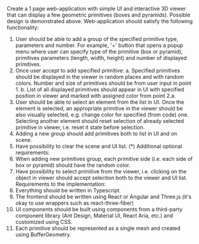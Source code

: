 Create a 1 page web-application with simple UI and interactive 3D viewer that can
display a few geometric primitives (boxes and pyramids). Possible design is
demonstrated above. Web-application should satisfy the following functionality:
1. User should be able to add a group of the specified primitive type, parameters
and number. For example, '+' button that opens a popup menu where user can
specify type of the primitive (box or pyramid), primitives parameters (length,
width, height) and number of displayed primitives.
2. Once user accept to add specified primitive:
a. Specified primitives should be displayed in the viewer in random places
and with random colors. Number and size of primitives should be from
user input in point 1.
b. List of all displayed primitives should appear in UI with specified position
in viewer and marked with assigned color from point 2.a.
3. User should be able to select an element from the list in UI. Once the element is
selected, an appropriate primitive in the viewer should be also visually selected,
e.g. change color for specified (from code) one. Selecting another element
should reset selection of already selected primitive in viewer, i.e. reset it state
before selection.
4. Adding a new group should add primitives both to list in UI and on scene.
5. Have possibility to clear the scene and UI list.
(*) Additional optional requirements:
6. When adding new primitives group, each primitive side (i.e. each side of box or
pyramid) should have the random color.
7. Have possibility to select primitive from the viewer, i.e. clicking on the object in
viewer should accept selection both to the viewer and UI list.
Requirements to the implementation:
1. Everything should be written in Typescript.
2. The frontend should be written using React or Angular and Three.js (it's okay to
use wrappers such as react-three-fiber)
3. UI components should be built using components from a third-party component
library (Ant Design, Material UI, React Aria, etc.) and customized using CSS.
4. Each primitive should be represented as a single mesh and created using
BufferGeometry.
